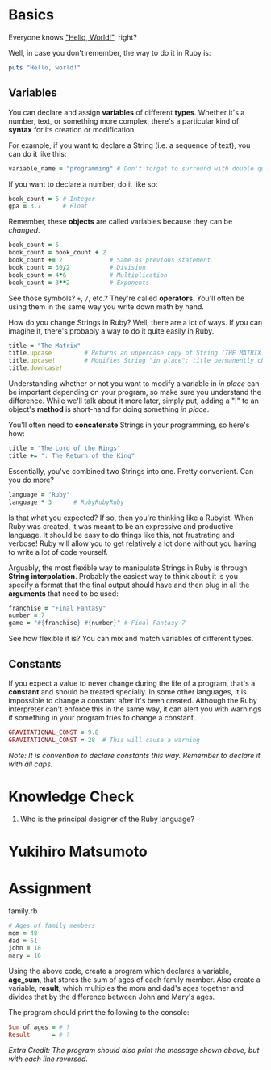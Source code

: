 # Basics

Everyone knows ["Hello, World!"](http://en.wikipedia.org/wiki/%22Hello,_world!%22_program), right?

Well, in case you don't remember, the way to do it in Ruby is:
```ruby
puts "Hello, world!"
```

## Variables
You can declare and assign **variables** of different **types**. Whether it's a number, text, or something more complex, there's a particular kind of **syntax** for its creation or modification.

For example, if you want to declare a String (i.e. a sequence of text), you can do it like this:
```ruby
variable_name = "programming" # Don't forget to surround with double quotes
```

If you want to declare a number, do it like so:
```ruby
book_count = 5 # Integer
gpa = 3.7      # Float
```

Remember, these **objects** are called variables because they can be *changed*.
```ruby
book_count = 5
book_count = book_count + 2
book_count += 2             # Same as previous statement
book_count = 30/2           # Division
book_count = 4*6            # Multiplication
book_count = 3**2           # Exponents
```

See those symbols? ```+```, ```/```, etc.? They're called **operators**. You'll often be using them in the same way you write down math by hand.

How do you change Strings in Ruby? Well, there are a lot of ways. If you can imagine it, there's probably a way to do it quite easily in Ruby.

```ruby
title = "The Matrix"
title.upcase         # Returns an uppercase copy of String (THE MATRIX)
title.upcase!        # Modifies String "in place": title permanently changed
title.downcase!
```

Understanding whether or not you want to modify a variable in *in place* can be important depending on your program, so make sure you understand the difference. While we'll talk about it more later, simply put, adding a "!" to an object's **method** is short-hand for doing something *in place*.

You'll often need to **concatenate** Strings in your programming, so here's how:
```ruby
title = "The Lord of the Rings"
title += ": The Return of the King"
```

Essentially, you've combined two Strings into one. Pretty convenient. Can you do more?
```ruby
language = "Ruby"
language * 3      # RubyRubyRuby
```

Is that what you expected? If so, then you're thinking like a Rubyist. When Ruby was created, it was meant to be an expressive and productive language. It should be easy to do things like this, not frustrating and verbose! Ruby will allow you to get relatively a lot done without you having to write a lot of code yourself.

Arguably, the most flexible way to manipulate Strings in Ruby is through **String interpolation**. Probably the easiest way to think about it is you specify a format that the final output should have and then plug in all the **arguments** that need to be used:
```ruby
franchise = "Final Fantasy"
number = 7
game = "#{franchise} #{number}" # Final Fantasy 7
```

See how flexible it is? You can mix and match variables of different types.

## Constants
If you expect a value to never change during the life of a program, that's a **constant** and should be treated specially. In some other languages, it is impossible to change a constant after it's been created. Although the Ruby interpreter can't enforce this in the same way, it can alert you with warnings if something in your program tries to change a constant.

```ruby
GRAVITATIONAL_CONST = 9.8
GRAVITATIONAL_CONST = 28  # This will cause a warning
```

*Note: It is convention to declare constants this way. Remember to declare it with all caps.*

# Knowledge Check

1. Who is the principal designer of the Ruby language?
# Yukihiro Matsumoto

# Assignment
family.rb
```ruby
# Ages of family members
mom = 48
dad = 51
john = 18
mary = 16
```

Using the above code, create a program which declares a variable, **age_sum**, that stores the sum of ages of each family member. Also create a variable, **result**, which multiples the mom and dad's ages together and divides that by the difference between John and Mary's ages.

The program should print the following to the console:
```ruby
Sum of ages = # ? 
Result      = # ?
```

*Extra Credit: The program should also print the message shown above, but with each line reversed.*
